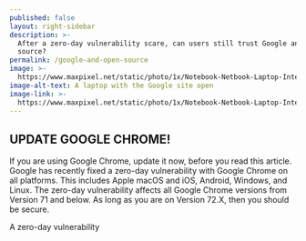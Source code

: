 ```yaml
---
published: false
layout: right-sidebar
description: >-
  After a zero-day vulnerability scare, can users still trust Google and open
  source?
permalink: /google-and-open-source
image: >-
  https://www.maxpixel.net/static/photo/1x/Notebook-Netbook-Laptop-Internet-Search-Engine-1519471.jpg
image-alt-text: A laptop with the Google site open
image-link: >-
  https://www.maxpixel.net/static/photo/1x/Notebook-Netbook-Laptop-Internet-Search-Engine-1519471.jpg
---
```

## UPDATE GOOGLE CHROME!
If you are using Google Chrome, update it now, before you read this article. Google has recently fixed a zero-day vulnerability with Google Chrome on all platforms. This includes Apple macOS and iOS, Android, Windows, and Linux. The zero-day vulnerability affects all Google Chrome versions from Version 71 and below. As long as you are on Version 72.X, then you should be secure.

A zero-day vulnerability 